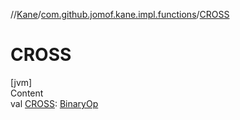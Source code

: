 //[Kane](../index.md)/[com.github.jomof.kane.impl.functions](index.md)/[CROSS](-c-r-o-s-s.md)



# CROSS  
[jvm]  
Content  
val [CROSS](-c-r-o-s-s.md): [BinaryOp](../com.github.jomof.kane.impl/-binary-op/index.md)  



